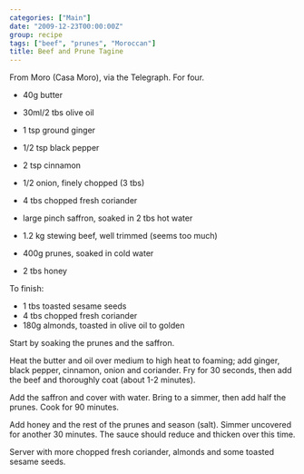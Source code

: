```yaml
---
categories: ["Main"]
date: "2009-12-23T00:00:00Z"
group: recipe
tags: ["beef", "prunes", "Moroccan"]
title: Beef and Prune Tagine
---
```

From Moro (Casa Moro), via the Telegraph.  For four.

- 40g butter
- 30ml/2 tbs olive oil
- 1 tsp ground ginger
- 1/2 tsp black pepper
- 2 tsp cinnamon
- 1/2 onion, finely chopped (3 tbs)
- 4 tbs chopped fresh coriander
- large pinch saffron, soaked in 2 tbs hot water
- 1\.2 kg stewing beef, well trimmed  (seems too much)

- 400g prunes, soaked in cold water
- 2 tbs honey

To finish:

- 1 tbs toasted sesame seeds
- 4 tbs chopped fresh coriander
- 180g almonds, toasted in olive oil to golden

Start by soaking the prunes and the saffron.

Heat the butter and oil over medium to high heat to foaming; add ginger, black pepper, cinnamon, onion and coriander. Fry for 30 seconds, then add the beef and thoroughly coat (about 1-2 minutes).

Add the saffron and cover with water.  Bring to a simmer, then add half the prunes.  Cook for 90 minutes.

Add honey and the rest of the prunes and season (salt).  Simmer uncovered for another 30 minutes.  The sauce should reduce and thicken over this time.

Server with more chopped fresh coriander, almonds and some toasted sesame seeds.

